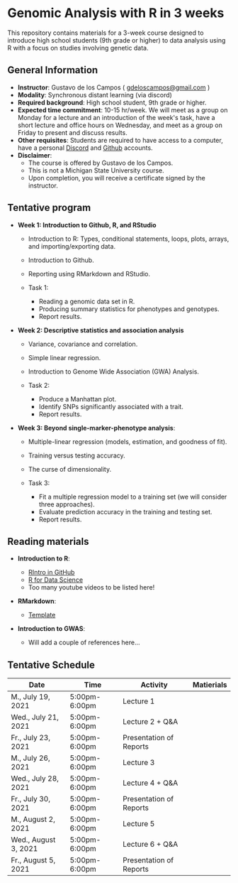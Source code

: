 # Genomic Analysis with R in 3 weeks

This repository contains materials for a 3-week course designed to introduce high school students (9th grade or higher) to data analysis using R with a focus on studies involving genetic data.

## General Information

   - **Instructor**: Gustavo de los Campos ( gdeloscampos@gmail.com )
   - **Modality**: Synchronous distant learning (via discord)
   - **Required background**: High school student, 9th grade or higher.
   - **Expected time commitment**: 10-15 hr/week. We will meet as a group on Monday for a lecture and an introduction of the week's task, have a short lecture and office hours on Wednesday, and meet as a group on Friday to present and discuss results.
   - **Other requisites**: Students are required to have access to a computer, have a personal [Discord](https://discord.com/) and  [Github](https://github.com/) accounts.
   - **Disclaimer**: 
      - The course is offered by Gustavo de los Campos. 
      - This is not a Michigan State University course. 
      - Upon completion, you will receive a certificate signed by the instructor.

## Tentative program

  - **Week 1: Introduction to Github, R, and RStudio**
      - Introduction to R: Types, conditional statements, loops, plots, arrays, and importing/exporting data.
      - Introduction to Github.
      - Reporting using RMarkdown and RStudio.
     
      - Task 1:
        - Reading a genomic data set in R.
        - Producing summary statistics for phenotypes and genotypes.
        - Report results.
        
  - **Week 2: Descriptive statistics and association analysis**
      - Variance, covariance and correlation.
      - Simple linear regression.
      - Introduction to Genome Wide Association (GWA) Analysis.
      
      - Task 2:
        - Produce a Manhattan plot.
        - Identify SNPs significantly associated with a trait.
        - Report results.
      
  - **Week 3: Beyond single-marker-phenotype analysis**:
      - Multiple-linear regression (models, estimation, and goodness of fit).
      - Training versus testing accuracy.
      - The curse of dimensionality.
      
      - Task 3:
        - Fit a multiple regression model to a training set (we will consider three approaches).
        - Evaluate prediction accuracy in the training and testing set.
        - Report results.

## Reading materials
  
  - **Introduction to R**:
  
    - [RIntro in GitHub](https://github.com/gdlc/STAT_COMP/blob/master/RIntro.md)
    - [R for Data Science](https://r4ds.had.co.nz/introduction.html)
    - Too many youtube videos to be listed here!
  
  - **RMarkdown**:
    -  [Template](https://github.com/gdlc/STAT_COMP/blob/master/RMarkdown_for_beginners.Rmd)
    
  - **Introduction to GWAS**:
    - Will add a couple of references here...
    
  
 ## Tentative Schedule
 
 | Date	|  Time|	Activity	| Matierials
|-------|---------------|---------|------|
| M., July 19, 2021	|	5:00pm-6:00pm	| Lecture 1 |	 |
| Wed., July 21, 2021	|	5:00pm-6:00pm	| Lecture 2  + Q&A| |
| Fr., July 23, 2021	|	5:00pm-6:00pm	| Presentation of Reports | |
| M., July 26, 2021	|	5:00pm-6:00pm	| Lecture 3 |	 |
| Wed., July 28, 2021	|	5:00pm-6:00pm	| Lecture 4  + Q&A| |
| Fr., July 30, 2021	|	5:00pm-6:00pm	| Presentation of Reports | |
| M., August 2, 2021	|	5:00pm-6:00pm	| Lecture 5 |	 |
| Wed., August 3, 2021	|	5:00pm-6:00pm	| Lecture 6  + Q&A| |
| Fr., August 5, 2021	|	5:00pm-6:00pm	| Presentation of Reports | |


